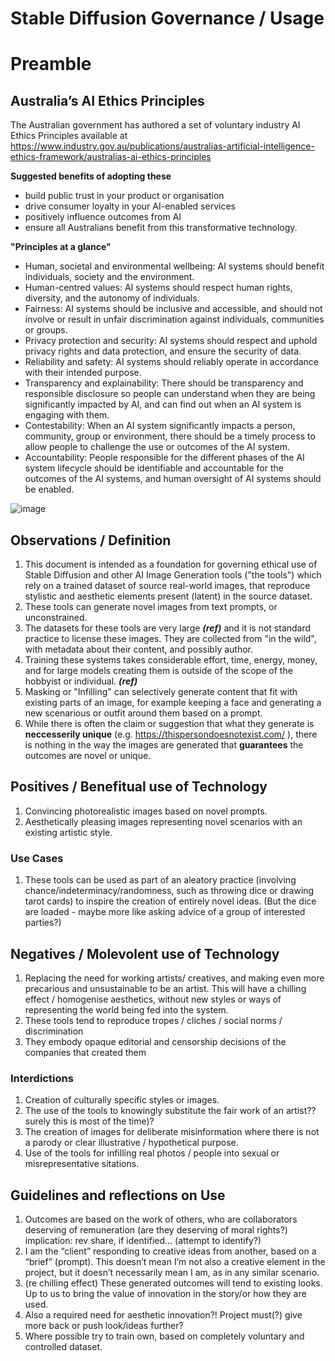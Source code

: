 # Stable Diffusion Governance / Usage

# Preamble

## Australia’s AI Ethics Principles

The Australian government has authored a set of voluntary industry AI Ethics Principles available at https://www.industry.gov.au/publications/australias-artificial-intelligence-ethics-framework/australias-ai-ethics-principles 

**Suggested benefits of adopting these**

* build public trust in your product or organisation
* drive consumer loyalty in your AI-enabled services
* positively influence outcomes from AI
* ensure all Australians benefit from this transformative technology.

**"Principles at a glance"**

* Human, societal and environmental wellbeing: AI systems should benefit individuals, society and the environment.
* Human-centred values: AI systems should respect human rights, diversity, and the autonomy of individuals.
* Fairness: AI systems should be inclusive and accessible, and should not involve or result in unfair discrimination against individuals, communities or groups.
* Privacy protection and security: AI systems should respect and uphold privacy rights and data protection, and ensure the security of data.
* Reliability and safety: AI systems should reliably operate in accordance with their intended purpose.
* Transparency and explainability: There should be transparency and responsible disclosure so people can understand when they are being significantly impacted by AI, and can find out when an AI system is engaging with them.
* Contestability: When an AI system significantly impacts a person, community, group or environment, there should be a timely process to allow people to challenge the use or outcomes of the AI system.
* Accountability: People responsible for the different phases of the AI system lifecycle should be identifiable and accountable for the outcomes of the AI systems, and human oversight of AI systems should be enabled.

![image](https://user-images.githubusercontent.com/88033/203578827-16a2b565-e2c1-47c2-a842-1f87181d5aea.png)


## Observations / Definition

1. This document is intended as a foundation for governing ethical use of Stable Diffusion and other AI Image Generation tools ("the tools") which rely on a trained dataset of source real-world images, that reproduce stylistic and aesthetic elements present (latent) in the source dataset.
2. These tools can generate novel images from text prompts, or unconstrained.
3. The datasets for these tools are very large **_(ref)_** and it is not standard practice to license these images. They are collected from "in the wild", with  metadata about their content, and possibly author. 
4. Training these systems takes considerable effort, time, energy, money, and for large models creating them is outside of the scope of the hobbyist or individual. **_(ref)_**
5. Masking or "Infilling" can selectively generate content that fit with existing parts of an image, for example keeping a face and generating a new scenarious or outfit around them based on a prompt. 
6. While there is often the claim or suggestion that what they generate is **neccesserily unique** (e.g. https://thispersondoesnotexist.com/ ), there is nothing in the way the images are generated that **guarantees** the outcomes are novel or unique.

## Positives / Benefitual use of Technology

1. Convincing photorealistic images based on novel prompts. 
2. Aesthetically pleasing images representing novel scenarios with an existing artistic style.

### Use Cases

1. These tools can be used as part of an aleatory practice (involving chance/indeterminacy/randomness, such as throwing dice or drawing tarot cards) to inspire the creation of entirely novel ideas. (But the dice are loaded - maybe more like asking advice of a group of interested parties?)

## Negatives / Molevolent use of Technology

1. Replacing the need for working artists/ creatives, and making even more precarious and unsustainable to be an artist. This will have a chilling effect / homogenise aesthetics, without new styles or ways of representing the world being fed into the system.
2. These tools tend to reproduce tropes / cliches / social norms / discrimination
3. They embody opaque editorial and censorship decisions of the companies that created them

### Interdictions

1. Creation of culturally specific styles or images.
2. The use of the tools to knowingly substitute the fair work of an artist?? surely this is most of the time)?
3. The creation of images for deliberate misinformation where there is not a parody or clear illustrative / hypothetical purpose. 
4. Use of the tools for infilling real photos / people into sexual or misrepresentative sitations.

## Guidelines and reflections on Use

1. Outcomes are based on the work of others, who are collaborators deserving of remuneration (are they deserving of moral rights?)  implication: rev share, if identified… (attempt to identify?)
2. I am the “client” responding to creative ideas from another, based on a “brief” (prompt). This doesn’t mean I’m not also a creative element in the project, but it doesn’t necessarily mean I am, as in any similar scenario.
3. (re chilling effect) These generated outcomes will tend to existing looks. Up to us to bring the value of innovation in the story/or how they are used.
4. Also a required need for aesthetic innovation?! Project must(?) give more back or push look/ideas further?
5. Where possible try to train own, based on completely voluntary and controlled dataset.






